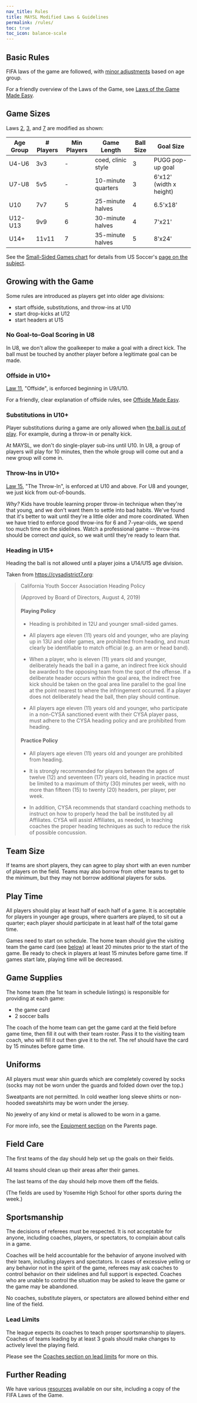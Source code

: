 ```yaml
---
nav_title: Rules
title: MAYSL Modified Laws & Guidelines
permalink: /rules/
toc: true
toc_icon: balance-scale
---
```


## Basic Rules

FIFA laws of the game are followed, with [minor adjustments](#growing-with-the-game)
based on age group.

For a friendly overview of the Laws of the Game, see
[Laws of the Game Made Easy](/files/laws-of-the-game-made-easy-2011.pdf).


## Game Sizes

Laws [2](https://www.theifab.com/laws/latest/the-ball/ "The Ball"),
[3](https://www.theifab.com/laws/latest/the-players/ "The Players"), and 
[7](https://www.theifab.com/laws/latest/the-duration-of-the-match/ "The Duration of the Match")
are modified as shown:

| Age Group | # Players | Min Players | Game Length        | Ball Size | Goal Size                |
|-----------|-----------|-------------|--------------------|-----------|--------------------------|
| U4-U6     | 3v3       | -           | coed, clinic style | 3         | PUGG pop-up goal         |
| U7-U8     | 5v5       | -           | 10-minute quarters | 3         | 6'x12' (width x height)  |
| U10       | 7v7       | 5           | 25-minute halves   | 4         | 6.5'x18'                 |
| U12-U13   | 9v9       | 6           | 30-minute halves   | 4         | 7'x21'                   |
| U14+      | 11v11     | 7           | 35-minute halves   | 5         | 8'x24'                   |

See the [Small-Sided Games chart](/files/uss-small-sided-games.png)
for details from US Soccer's
[page on the subject](
https://www.ussoccer.com/stories/2017/08/five-things-to-know-how-smallsided-standards-will-change-youth-soccer).


## Growing with the Game

Some rules are introduced as players get into older age divisions:

- start offside, substitutions, and throw-ins at U10
- start drop-kicks at U12
- start headers at U15

### No Goal-to-Goal Scoring in U8

In U8, we don't allow the goalkeeper to make a goal with a direct kick.
The ball must be touched by another player before a legitimate goal can
be made.

### Offside in U10+

[Law 11](https://www.theifab.com/laws/latest/offside/), "Offside", is enforced beginning
in U9/U10.

For a friendly, clear explanation of offside rules, see
[Offside Made Easy](/files/offside-made-easy.pdf).

### Substitutions in U10+

Player substitutions during a game are only allowed when [the ball is out
of play](https://www.theifab.com/laws/latest/the-ball-in-and-out-of-play/).
For example, during a throw-in or penalty kick.

At MAYSL, we don't do single-player sub-ins until U10. In U8, a group of
players will play for 10 minutes, then the whole group will come out and
a new group will come in.

### Throw-Ins in U10+

[Law 15](https://www.theifab.com/laws/latest/the-throw-in/), "The Throw-In",
is enforced at U10 and above. For U8 and younger, we just kick from out-of-bounds.

_Why?_ Kids have trouble learning proper throw-in technique when they're that
young, and we don't want them to settle into bad habits. We've found that it's
better to wait until they're a little older and more coordinated. When we have
tried to enforce good throw-ins for 6 and 7-year-olds, we spend too much time
on the sidelines. Watch a professional game -- throw-ins should be correct _and
quick_, so we wait until they're ready to learn that.

### Heading in U15+

Heading the ball is not allowed until a player joins a U14/U15 age division.

Taken from <https://cysadistrict7.org>:

> California Youth Soccer Association Heading Policy
>
> (Approved by Board of Directors, August 4, 2019)
>
> #### Playing Policy
>
> * Heading is prohibited in 12U and younger small-sided games.
>
> * All players age eleven (11) years old and younger, who are playing
>   up in 13U and older games, are prohibited from heading, and must
>   clearly be identifiable to match official (e.g. an arm or head band).
>
> * When a player, who is eleven (11) years old and younger, deliberately
>   heads the ball in a game, an indirect free kick should be awarded
>   to the opposing team from the spot of the offense. If a deliberate
>   header occurs within the goal area, the indirect free kick should
>   be taken on the goal area line parallel to the goal line at the
>   point nearest to where the infringement occurred. If a player does
>   not deliberately head the ball, then play should continue.
>
> * All players age eleven (11) years old and younger, who participate
>   in a non-CYSA sanctioned event with their CYSA player pass, must
>   adhere to the CYSA heading policy and are prohibited from heading.
>
> #### Practice Policy
>
> * All players age eleven (11) years old and younger are prohibited from heading.
>
> * It is strongly recommended for players between the ages of twelve
>   (12) and seventeen (17) years old, heading in practice must be
>   limited to a maximum of thirty (30) minutes per week, with no more
>   than fifteen (15) to twenty (20) headers, per player, per week.
>
> * In addition, CYSA recommends that standard coaching methods to
>   instruct on how to properly head the ball be instituted by all
>   Affiliates. CYSA will assist Affiliates, as needed, in teaching
>   coaches the proper heading techniques as such to reduce the risk
>   of possible concussion.


## Team Size

If teams are short players, they can agree to play short with an
even number of players on the field. Teams may also borrow from
other teams to get to the minimum, but they may not borrow additional
players for subs.


## Play Time

All players should play at least half of each half of a game. It
is acceptable for players in younger age groups, where quarters are
played, to sit out a quarter; each player should participate in at
least half of the total game time.

Games need to start on schedule. The home team should give the
visiting team the game card (see [below](#game-supplies)) at least
20 minutes prior to the start of the game. Be ready to check in
players at least 15 minutes before game time. If games start late,
playing time will be decreased.


## Game Supplies

The home team (the 1st team in schedule listings) is responsible for
providing at each game:

- the game card
- 2 soccer balls

The coach of the home team can get the game card at the field before
game time, then fill it out with their team roster. Pass it to the
visiting team coach, who will fill it out then give it to the ref.
The ref should have the card by 15 minutes before game time.


## Uniforms

All players must wear shin guards which are completely covered by
socks (socks may not be worn under the guards and folded down over
the top.)

Sweatpants are not permitted. In cold weather long sleeve
shirts or non-hooded sweatshirts may be worn under the jersey.

No jewelry of any kind or metal is allowed to be worn in a game.

For more info, see the [Equipment section](/parents/#equipment)
on the Parents page.


## Field Care

The first teams of the day should help set up the goals on their
fields.

All teams should clean up their areas after their games.

The last teams of the day should help move them off the fields.

(The fields are used by Yosemite High School for other sports
during the week.)


## Sportsmanship

The decisions of referees must be respected. It is not acceptable
for anyone, including coaches, players, or spectators, to complain
about calls in a game.

Coaches will be held accountable for the behavior of anyone involved
with their team, including players and spectators. In cases of
excessive yelling or any behavior not in the spirit of the game,
referees may ask coaches to control behavior on their sidelines and
full support is expected. Coaches who are unable to control the
situation may be asked to leave the game or the game may be abandoned.

No coaches, substitute players, or spectators are allowed behind
either end line of the field.


### Lead Limits

The league expects its coaches to teach proper sportsmanship to players.
Coaches of teams leading by at least 3 goals should make changes to actively
level the playing field.

Please see the [Coaches section on lead limits](/coaches/#lead-limits) for more on this.

## Further Reading

We have various [resources](/resources/) available on our site,
including a copy of the FIFA Laws of the Game.
